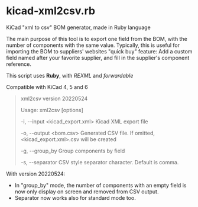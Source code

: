 # kicad-xml2csv.rb
KiCad "xml to csv" BOM generator, made in Ruby language

The main purpose of this tool is to export one field from the BOM, with the number of components with the same value.
Typically, this is useful for importing the BOM to suppliers' websites "quick buy" feature:
Add a custom field named after your favorite supplier, and fill in the supplier's component reference.

This script uses **Ruby**, with *REXML* and *forwardable*

Compatible with KiCad 4, 5 and 6


> xml2csv version 20220524
> 
> Usage: xml2csv [options]
> 
>    -i, --input <kicad_export.xml>   Kicad XML export file
> 
>    -o, --output <bom.csv>           Generated CSV file. If omitted, <kicad_export.xml>.csv will be created
> 
>    -g, --group_by <field>        Group components by field
> 
>    -s, --separator <character>      CSV style separator character. Default is comma.

With version 20220524:

* In "group_by" mode, the number of components with an empty field is now only display on screen and removed from CSV output.
* Separator now works also for standard mode too.

